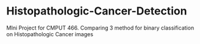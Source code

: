 # Histopathologic-Cancer-Detection
MIni Project for CMPUT 466. Comparing 3 method for binary classification on Histopathologic Cancer images
